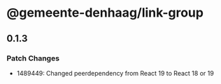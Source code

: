 # @gemeente-denhaag/link-group

## 0.1.3

### Patch Changes

- 1489449: Changed peerdependency from React 19 to React 18 or 19
